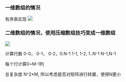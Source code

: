 ### 一维数组的情况
有序表实现
![](https://assets.zaqbest.com/2023/01/25/63d13b77ce940.png)

### 二维数组的情况，使用压缩数组技巧变成一维数组
![](https://assets.zaqbest.com/2023/01/25/63d13b774b983.png)

计算行数
0-0， 0-1， 0-2，0.N-1
1-1, 1-2, 1..N-1
N-1,N-1

每个行计算0~M-1列

总复杂度 N^2*M, 所以考虑是否对矩阵进行转置，使得N更小